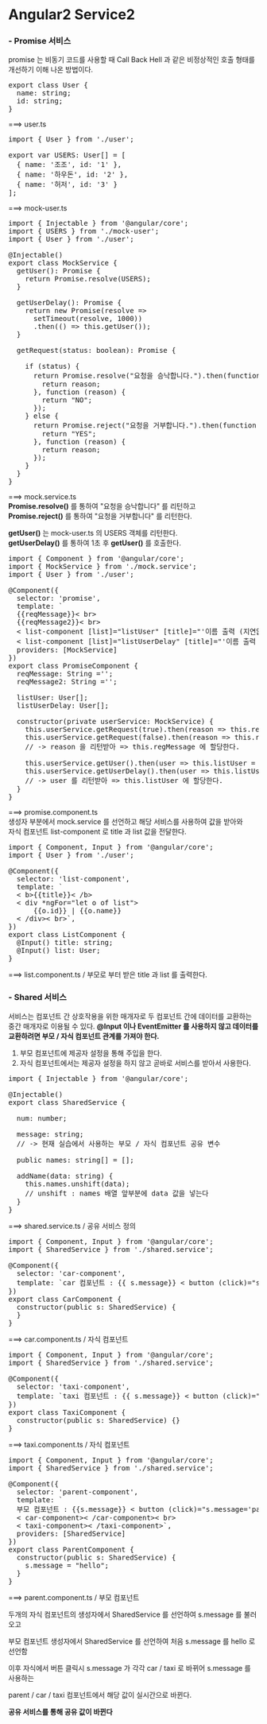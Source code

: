 Angular2 Service2
=====

### - Promise 서비스
promise 는 비동기 코드를 사용할 때 Call Back Hell 과 같은 비정상적인 호출 형태를 개선하기 이해 나온 방법이다.

<pre>
export class User {
  name: string;
  id: string;
}
</pre>

===> user.ts

<pre>
import { User } from './user';

export var USERS: User[] = [
  { name: '조조', id: '1' },
  { name: '하우돈', id: '2' },
  { name: '허저', id: '3' }
];
</pre>

===> mock-user.ts

<pre>
import { Injectable } from '@angular/core';
import { USERS } from './mock-user';
import { User } from './user';

@Injectable()
export class MockService {
  getUser(): Promise<User[]> {
    return Promise.resolve(USERS);
  }

  getUserDelay(): Promise<User[]> {
    return new Promise<User[]>(resolve =>
      setTimeout(resolve, 1000))
      .then(() => this.getUser());
  }
  
  getRequest(status: boolean): Promise<any> {

    if (status) {
      return Promise.resolve("요청을 승낙합니다.").then(function (reason) {
        return reason;
      }, function (reason) {
        return "NO";
      });
    } else {
      return Promise.reject("요청을 거부합니다.").then(function (reason) {
        return "YES";
      }, function (reason) {
        return reason;
      });
    }
  }
}
</pre>

===> mock.service.ts<br>**Promise.resolve()** 를 통하여 "요청을 승낙합니다" 를 리턴하고<br>**Promise.reject()** 를 통하여 "요청을 거부합니다" 를 리턴한다.

**getUser()** 는 mock-user.ts 의 USERS 객체를 리턴한다.<br>
**getUserDelay()** 를 통하여 1초 후 **getUser()** 를 호출한다.

<pre>
import { Component } from '@angular/core';
import { MockService } from './mock.service';
import { User } from './user';

@Component({
  selector: 'promise',
  template: `
  {{reqMessage}}< br>
  {{reqMessage2}}< br>  
  < list-component [list]="listUser" [title]="'이름 출력 (지연없음)'">< /list-component>
  < list-component [list]="listUserDelay" [title]="'이름 출력 (1초 지연)'">< /list-component>`,
  providers: [MockService]
})
export class PromiseComponent {
  reqMessage: String ='';
  reqMessage2: String ='';

  listUser: User[];
  listUserDelay: User[];
  
  constructor(private userService: MockService) {
    this.userService.getRequest(true).then(reason => this.reqMessage = reason);
    this.userService.getRequest(false).then(reason => this.reqMessage2 = reason);
    // -> reason 을 리턴받아 => this.regMessage 에 할당한다.

    this.userService.getUser().then(user => this.listUser = user);
    this.userService.getUserDelay().then(user => this.listUserDelay = user);
  	// -> user 를 리턴받아 => this.listUser 에 할당한다.
  }
}
</pre>

===> promise.component.ts<br>생성자 부분에서 mock.service 를 선언하고 해당 서비스를 사용하여 값을 받아와<br>자식 컴포넌트 list-component 로 title 과 list 값을 전달한다.

<pre>
import { Component, Input } from '@angular/core';
import { User } from './user';

@Component({
  selector: 'list-component',
  template: `
  < b>{{title}}< /b>
  < div *ngFor="let o of list">
      {{o.id}} | {{o.name}}
  < /div>< br>`,
})
export class ListComponent {
  @Input() title: string;
  @Input() list: User;
}
</pre>

===> list.component.ts / 부모로 부터 받은 title 과 list 를 출력한다.

### - Shared 서비스
서비스는 컴포넌트 간 상호작용을 위한 매개자로 두 컴포넌트 간에 데이터를 교환하는 중간 매개자로 이용될 수 있다. **@Input 이나 EventEmitter 를 사용하지 않고 데이터를 교환하려면 부모 / 자식 컴포넌트 관계를 가져야 한다.**

1. 부모 컴포넌트에 제공자 설정을 통해 주입을 한다.
2. 자식 컴포넌트에서는 제공자 설정을 하지 않고 곧바로 서비스를 받아서 사용한다.

<pre>
import { Injectable } from '@angular/core';

@Injectable()
export class SharedService {
  
  num: number;
  
  message: string;
  // -> 현재 실습에서 사용하는 부모 / 자식 컴포넌트 공유 변수
  
  public names: string[] = [];

  addName(data: string) {
    this.names.unshift(data);
    // unshift : names 배열 앞부분에 data 값을 넣는다
  } 
}
</pre>

===> shared.service.ts / 공유 서비스 정의

<pre>
import { Component, Input } from '@angular/core';
import { SharedService } from './shared.service';

@Component({
  selector: 'car-component',
  template: `car 컴포넌트 : {{ s.message}} < button (click)="s.message='car'">선택< /button>`
})
export class CarComponent {
  constructor(public s: SharedService) {
  }
}
</pre>

===> car.component.ts / 자식 컴포넌트

<pre>
import { Component, Input } from '@angular/core';
import { SharedService } from './shared.service';

@Component({
  selector: 'taxi-component',
  template: `taxi 컴포넌트 : {{ s.message}} < button (click)="s.message='taxi'">선택< /button>`
})
export class TaxiComponent {
  constructor(public s: SharedService) {}
}
</pre>

===> taxi.component.ts / 자식 컴포넌트

<pre>
import { Component, Input } from '@angular/core';
import { SharedService } from './shared.service';

@Component({
  selector: 'parent-component',
  template: `
  부모 컴포넌트 : {{s.message}} < button (click)="s.message='parent'">선택< /button>< br>
  < car-component>< /car-component>< br>
  < taxi-component>< /taxi-component>`,
  providers: [SharedService]
})
export class ParentComponent {
  constructor(public s: SharedService) {
    s.message = "hello";
  }
}
</pre>

===> parent.component.ts / 부모 컴포넌트


두개의 자식 컴포넌트의 생성자에서 SharedService 를 선언하여 s.message 를 불러오고

부모 컴포넌트 생성자에서 SharedService 를 선언하여 처음 s.message 를 hello 로 선언함

이후 자식에서 버튼 클릭시 s.message 가 각각 car / taxi 로 바뀌어 s.message 를 사용하는

parent / car / taxi 컴포넌트에서 해당 값이 실시간으로 바뀐다.

**공유 서비스를 통해 공유 값이 바뀐다**



